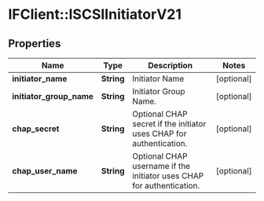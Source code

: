 # IFClient::ISCSIInitiatorV21

## Properties
Name | Type | Description | Notes
------------ | ------------- | ------------- | -------------
**initiator_name** | **String** | Initiator Name | [optional] 
**initiator_group_name** | **String** | Initiator Group Name. | [optional] 
**chap_secret** | **String** | Optional CHAP secret if the initiator uses CHAP for authentication. | [optional] 
**chap_user_name** | **String** | Optional CHAP username if the initiator uses CHAP for authentication. | [optional] 


